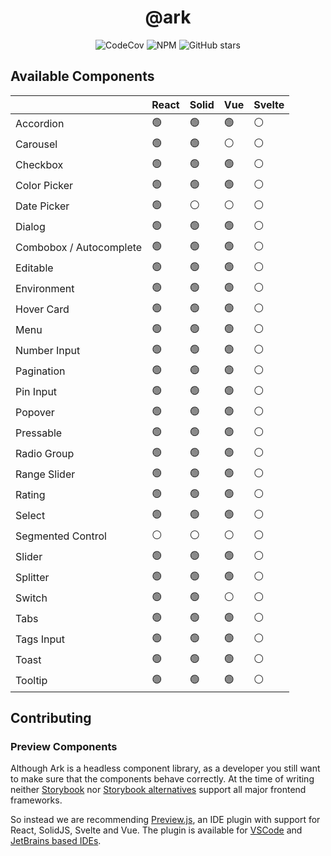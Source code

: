 <h1 align="center">@ark</h1>

<p align="center">
  <img alt="CodeCov" src="https://img.shields.io/codecov/c/gh/chakra-ui/ark?style=for-the-badge&token=O6BB59DHJ4"/>
   <img alt="NPM" src="https://img.shields.io/npm/l/@ark-ui/react?style=for-the-badge">
  <img alt="GitHub stars" src="https://img.shields.io/github/stars/chakra-ui/ark?logo=github&style=for-the-badge">
</p>

## Available Components

|                         | React | Solid | Vue | Svelte |
| ----------------------- | ----- | ----- | --- | ------ |
| Accordion               | 🟢    | 🟢    | 🟢  | ⚪     |
| Carousel                | 🟢    | 🟢    | ⚪  | ⚪     |
| Checkbox                | 🟢    | 🟢    | 🟢  | ⚪     |
| Color Picker            | 🟢    | 🟢    | 🟢  | ⚪     |
| Date Picker             | 🟢    | ⚪    | ⚪  | ⚪     |
| Dialog                  | 🟢    | 🟢    | 🟢  | ⚪     |
| Combobox / Autocomplete | 🟢    | 🟢    | 🟢  | ⚪     |
| Editable                | 🟢    | 🟢    | 🟢  | ⚪     |
| Environment             | 🟢    | 🟢    | 🟢  | ⚪     |
| Hover Card              | 🟢    | 🟢    | 🟢  | ⚪     |
| Menu                    | 🟢    | 🟢    | 🟢  | ⚪     |
| Number Input            | 🟢    | 🟢    | 🟢  | ⚪     |
| Pagination              | 🟢    | 🟢    | 🟢  | ⚪     |
| Pin Input               | 🟢    | 🟢    | 🟢  | ⚪     |
| Popover                 | 🟢    | 🟢    | 🟢  | ⚪     |
| Pressable               | 🟢    | 🟢    | 🟢  | ⚪     |
| Radio Group             | 🟢    | 🟢    | 🟢  | ⚪     |
| Range Slider            | 🟢    | 🟢    | 🟢  | ⚪     |
| Rating                  | 🟢    | 🟢    | 🟢  | ⚪     |
| Select                  | 🟢    | 🟢    | 🟢  | ⚪     |
| Segmented Control       | ⚪    | ⚪    | ⚪  | ⚪     |
| Slider                  | 🟢    | 🟢    | 🟢  | ⚪     |
| Splitter                | 🟢    | 🟢    | 🟢  | ⚪     |
| Switch                  | 🟢    | 🟢    | ⚪  | ⚪     |
| Tabs                    | 🟢    | 🟢    | 🟢  | ⚪     |
| Tags Input              | 🟢    | 🟢    | 🟢  | ⚪     |
| Toast                   | 🟢    | 🟢    | 🟢  | ⚪     |
| Tooltip                 | 🟢    | 🟢    | 🟢  | ⚪     |

## Contributing

### Preview Components

Although Ark is a headless component library, as a developer you still want to make sure that the components behave correctly.
At the time of writing neither [Storybook](https://storybook.js.org/docs/react/api/frameworks-feature-support) nor [Storybook alternatives](https://histoire.dev/) support all major frontend frameworks.

So instead we are recommending [Preview.js](https://previewjs.com/), an IDE plugin with support for React, SolidJS, Svelte and Vue.
The plugin is available for [VSCode](https://marketplace.visualstudio.com/items?itemName=zenclabs.previewjs) and [JetBrains based IDEs](https://plugins.jetbrains.com/plugin/17569-react-preview--deprecated-in-favor-of-preview-js/).
